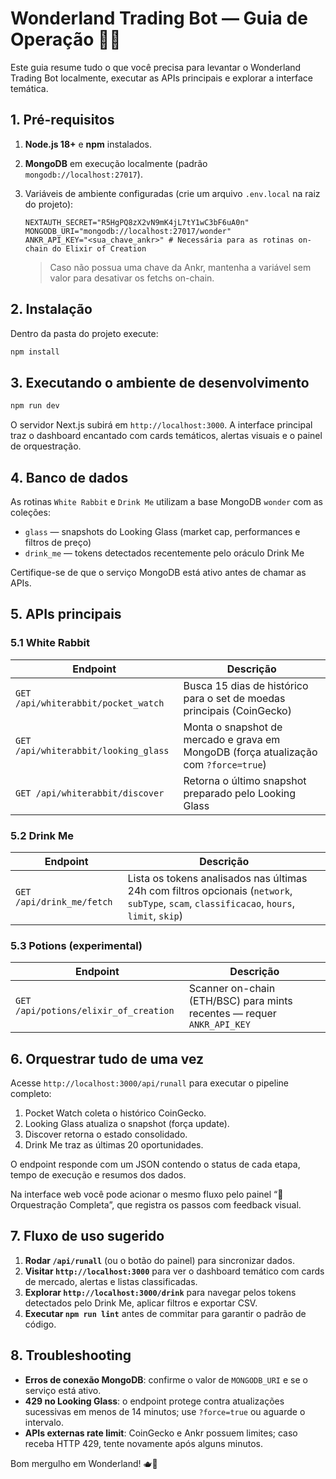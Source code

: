# Wonderland Trading Bot — Guia de Operação 🐇✨

Este guia resume tudo o que você precisa para levantar o Wonderland Trading Bot localmente, executar as APIs principais e explorar a interface temática.

## 1. Pré-requisitos

1. **Node.js 18+** e **npm** instalados.
2. **MongoDB** em execução localmente (padrão `mongodb://localhost:27017`).
3. Variáveis de ambiente configuradas (crie um arquivo `.env.local` na raiz do projeto):

   ```env
   NEXTAUTH_SECRET="R5HgPQ8zX2vN9mK4jL7tY1wC3bF6uA0n"
   MONGODB_URI="mongodb://localhost:27017/wonder"
   ANKR_API_KEY="<sua_chave_ankr>" # Necessária para as rotinas on-chain do Elixir of Creation
   ```

   > Caso não possua uma chave da Ankr, mantenha a variável sem valor para desativar os fetchs on-chain.

## 2. Instalação

Dentro da pasta do projeto execute:

```bash
npm install
```

## 3. Executando o ambiente de desenvolvimento

```bash
npm run dev
```

O servidor Next.js subirá em `http://localhost:3000`. A interface principal traz o dashboard encantado com cards temáticos, alertas visuais e o painel de orquestração.

## 4. Banco de dados

As rotinas `White Rabbit` e `Drink Me` utilizam a base MongoDB `wonder` com as coleções:

- `glass` — snapshots do Looking Glass (market cap, performances e filtros de preço)
- `drink_me` — tokens detectados recentemente pelo oráculo Drink Me

Certifique-se de que o serviço MongoDB está ativo antes de chamar as APIs.

## 5. APIs principais

### 5.1 White Rabbit

| Endpoint | Descrição |
| --- | --- |
| `GET /api/whiterabbit/pocket_watch` | Busca 15 dias de histórico para o set de moedas principais (CoinGecko) |
| `GET /api/whiterabbit/looking_glass` | Monta o snapshot de mercado e grava em MongoDB (força atualização com `?force=true`) |
| `GET /api/whiterabbit/discover` | Retorna o último snapshot preparado pelo Looking Glass |

### 5.2 Drink Me

| Endpoint | Descrição |
| --- | --- |
| `GET /api/drink_me/fetch` | Lista os tokens analisados nas últimas 24h com filtros opcionais (`network`, `subType`, `scam`, `classificacao`, `hours`, `limit`, `skip`) |

### 5.3 Potions (experimental)

| Endpoint | Descrição |
| --- | --- |
| `GET /api/potions/elixir_of_creation` | Scanner on-chain (ETH/BSC) para mints recentes — requer `ANKR_API_KEY` |

## 6. Orquestrar tudo de uma vez

Acesse `http://localhost:3000/api/runall` para executar o pipeline completo:

1. Pocket Watch coleta o histórico CoinGecko.
2. Looking Glass atualiza o snapshot (força update).
3. Discover retorna o estado consolidado.
4. Drink Me traz as últimas 20 oportunidades.

O endpoint responde com um JSON contendo o status de cada etapa, tempo de execução e resumos dos dados.

Na interface web você pode acionar o mesmo fluxo pelo painel “🚀 Orquestração Completa”, que registra os passos com feedback visual.

## 7. Fluxo de uso sugerido

1. **Rodar `/api/runall`** (ou o botão do painel) para sincronizar dados.
2. **Visitar `http://localhost:3000`** para ver o dashboard temático com cards de mercado, alertas e listas classificadas.
3. **Explorar `http://localhost:3000/drink`** para navegar pelos tokens detectados pelo Drink Me, aplicar filtros e exportar CSV.
4. **Executar `npm run lint`** antes de commitar para garantir o padrão de código.

## 8. Troubleshooting

- **Erros de conexão MongoDB**: confirme o valor de `MONGODB_URI` e se o serviço está ativo.
- **429 no Looking Glass**: o endpoint protege contra atualizações sucessivas em menos de 14 minutos; use `?force=true` ou aguarde o intervalo.
- **APIs externas rate limit**: CoinGecko e Ankr possuem limites; caso receba HTTP 429, tente novamente após alguns minutos.

Bom mergulho em Wonderland! 🫖🐇
